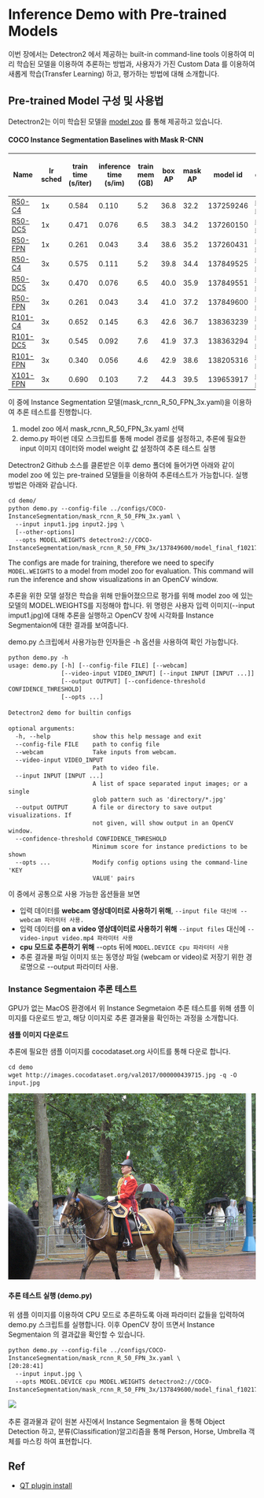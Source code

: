 # Inference Demo with Pre-trained Models

이번 장에서는 Detectron2 에서 제공하는 built-in command-line tools 이용하여 미리 학습된 모델을 이용하여 추론하는 방법과, 사용자가 가진 Custom Data 를 이용하여 새롭게 학습(Transfer Learning) 하고, 평가하는 방법에 대해 소개합니다.

## Pre-trained Model 구성 및 사용법

Detectron2는 이미 학습된 모델을 [model zoo](https://github.com/facebookresearch/detectron2/blob/main/MODEL\_ZOO.md) 를 통해 제공하고 있습니다.

#### COCO Instance Segmentation Baselines with Mask R-CNN

| Name                                                                                                                                           | <p>lr<br>sched</p> | <p>train<br>time<br>(s/iter)</p> | <p>inference<br>time<br>(s/im)</p> | <p>train<br>mem<br>(GB)</p> | <p>box<br>AP</p> | <p>mask<br>AP</p> | model id  | download                                                                                                                                                                                                                                                                                       |
| ---------------------------------------------------------------------------------------------------------------------------------------------- | ------------------ | -------------------------------- | ---------------------------------- | --------------------------- | ---------------- | ----------------- | --------- | ---------------------------------------------------------------------------------------------------------------------------------------------------------------------------------------------------------------------------------------------------------------------------------------------- |
| [R50-C4](https://github.com/facebookresearch/detectron2/blob/main/configs/COCO-InstanceSegmentation/mask\_rcnn\_R\_50\_C4\_1x.yaml)            | 1x                 | 0.584                            | 0.110                              | 5.2                         | 36.8             | 32.2              | 137259246 | [model](https://dl.fbaipublicfiles.com/detectron2/COCO-InstanceSegmentation/mask\_rcnn\_R\_50\_C4\_1x/137259246/model\_final\_9243eb.pkl) \| [metrics](https://dl.fbaipublicfiles.com/detectron2/COCO-InstanceSegmentation/mask\_rcnn\_R\_50\_C4\_1x/137259246/metrics.json)                   |
| [R50-DC5](https://github.com/facebookresearch/detectron2/blob/main/configs/COCO-InstanceSegmentation/mask\_rcnn\_R\_50\_DC5\_1x.yaml)          | 1x                 | 0.471                            | 0.076                              | 6.5                         | 38.3             | 34.2              | 137260150 | [model](https://dl.fbaipublicfiles.com/detectron2/COCO-InstanceSegmentation/mask\_rcnn\_R\_50\_DC5\_1x/137260150/model\_final\_4f86c3.pkl) \| [metrics](https://dl.fbaipublicfiles.com/detectron2/COCO-InstanceSegmentation/mask\_rcnn\_R\_50\_DC5\_1x/137260150/metrics.json)                 |
| [R50-FPN](https://github.com/facebookresearch/detectron2/blob/main/configs/COCO-InstanceSegmentation/mask\_rcnn\_R\_50\_FPN\_1x.yaml)          | 1x                 | 0.261                            | 0.043                              | 3.4                         | 38.6             | 35.2              | 137260431 | [model](https://dl.fbaipublicfiles.com/detectron2/COCO-InstanceSegmentation/mask\_rcnn\_R\_50\_FPN\_1x/137260431/model\_final\_a54504.pkl) \| [metrics](https://dl.fbaipublicfiles.com/detectron2/COCO-InstanceSegmentation/mask\_rcnn\_R\_50\_FPN\_1x/137260431/metrics.json)                 |
| [R50-C4](https://github.com/facebookresearch/detectron2/blob/main/configs/COCO-InstanceSegmentation/mask\_rcnn\_R\_50\_C4\_3x.yaml)            | 3x                 | 0.575                            | 0.111                              | 5.2                         | 39.8             | 34.4              | 137849525 | [model](https://dl.fbaipublicfiles.com/detectron2/COCO-InstanceSegmentation/mask\_rcnn\_R\_50\_C4\_3x/137849525/model\_final\_4ce675.pkl) \| [metrics](https://dl.fbaipublicfiles.com/detectron2/COCO-InstanceSegmentation/mask\_rcnn\_R\_50\_C4\_3x/137849525/metrics.json)                   |
| [R50-DC5](https://github.com/facebookresearch/detectron2/blob/main/configs/COCO-InstanceSegmentation/mask\_rcnn\_R\_50\_DC5\_3x.yaml)          | 3x                 | 0.470                            | 0.076                              | 6.5                         | 40.0             | 35.9              | 137849551 | [model](https://dl.fbaipublicfiles.com/detectron2/COCO-InstanceSegmentation/mask\_rcnn\_R\_50\_DC5\_3x/137849551/model\_final\_84107b.pkl) \| [metrics](https://dl.fbaipublicfiles.com/detectron2/COCO-InstanceSegmentation/mask\_rcnn\_R\_50\_DC5\_3x/137849551/metrics.json)                 |
| [R50-FPN](https://github.com/facebookresearch/detectron2/blob/main/configs/COCO-InstanceSegmentation/mask\_rcnn\_R\_50\_FPN\_3x.yaml)          | 3x                 | 0.261                            | 0.043                              | 3.4                         | 41.0             | 37.2              | 137849600 | [model](https://dl.fbaipublicfiles.com/detectron2/COCO-InstanceSegmentation/mask\_rcnn\_R\_50\_FPN\_3x/137849600/model\_final\_f10217.pkl) \| [metrics](https://dl.fbaipublicfiles.com/detectron2/COCO-InstanceSegmentation/mask\_rcnn\_R\_50\_FPN\_3x/137849600/metrics.json)                 |
| [R101-C4](https://github.com/facebookresearch/detectron2/blob/main/configs/COCO-InstanceSegmentation/mask\_rcnn\_R\_101\_C4\_3x.yaml)          | 3x                 | 0.652                            | 0.145                              | 6.3                         | 42.6             | 36.7              | 138363239 | [model](https://dl.fbaipublicfiles.com/detectron2/COCO-InstanceSegmentation/mask\_rcnn\_R\_101\_C4\_3x/138363239/model\_final\_a2914c.pkl) \| [metrics](https://dl.fbaipublicfiles.com/detectron2/COCO-InstanceSegmentation/mask\_rcnn\_R\_101\_C4\_3x/138363239/metrics.json)                 |
| [R101-DC5](https://github.com/facebookresearch/detectron2/blob/main/configs/COCO-InstanceSegmentation/mask\_rcnn\_R\_101\_DC5\_3x.yaml)        | 3x                 | 0.545                            | 0.092                              | 7.6                         | 41.9             | 37.3              | 138363294 | [model](https://dl.fbaipublicfiles.com/detectron2/COCO-InstanceSegmentation/mask\_rcnn\_R\_101\_DC5\_3x/138363294/model\_final\_0464b7.pkl) \| [metrics](https://dl.fbaipublicfiles.com/detectron2/COCO-InstanceSegmentation/mask\_rcnn\_R\_101\_DC5\_3x/138363294/metrics.json)               |
| [R101-FPN](https://github.com/facebookresearch/detectron2/blob/main/configs/COCO-InstanceSegmentation/mask\_rcnn\_R\_101\_FPN\_3x.yaml)        | 3x                 | 0.340                            | 0.056                              | 4.6                         | 42.9             | 38.6              | 138205316 | [model](https://dl.fbaipublicfiles.com/detectron2/COCO-InstanceSegmentation/mask\_rcnn\_R\_101\_FPN\_3x/138205316/model\_final\_a3ec72.pkl) \| [metrics](https://dl.fbaipublicfiles.com/detectron2/COCO-InstanceSegmentation/mask\_rcnn\_R\_101\_FPN\_3x/138205316/metrics.json)               |
| [X101-FPN](https://github.com/facebookresearch/detectron2/blob/main/configs/COCO-InstanceSegmentation/mask\_rcnn\_X\_101\_32x8d\_FPN\_3x.yaml) | 3x                 | 0.690                            | 0.103                              | 7.2                         | 44.3             | 39.5              | 139653917 | [model](https://dl.fbaipublicfiles.com/detectron2/COCO-InstanceSegmentation/mask\_rcnn\_X\_101\_32x8d\_FPN\_3x/139653917/model\_final\_2d9806.pkl) \| [metrics](https://dl.fbaipublicfiles.com/detectron2/COCO-InstanceSegmentation/mask\_rcnn\_X\_101\_32x8d\_FPN\_3x/139653917/metrics.json) |

이 중에 Instance Segmentation 모델(mask\_rcnn\_R\_50\_FPN\_3x.yaml)을 이용하여 추론 테스트를 진행합니다.

1. model zoo 에서 mask\_rcnn\_R\_50\_FPN\_3x.yaml 선택
2. demo.py 파이썬 데모 스크립트를 통해 model 경로를 설정하고, 추론에 필요한 input 이미지 데이터와 model weight 값 설정하여 추론 테스트 실행

Detectron2 Github 소스를 클론받은 이후 demo 폴더에 들어가면 아래와 같이 model zoo 에 있는 pre-trained 모델들을 이용하여 추론테스트가 가능합니다. 실행 방법은 아래와 같습니다.

```
cd demo/
python demo.py --config-file ../configs/COCO-InstanceSegmentation/mask_rcnn_R_50_FPN_3x.yaml \
  --input input1.jpg input2.jpg \
  [--other-options]
  --opts MODEL.WEIGHTS detectron2://COCO-InstanceSegmentation/mask_rcnn_R_50_FPN_3x/137849600/model_final_f10217.pkl
```

The configs are made for training, therefore we need to specify `MODEL.WEIGHTS` to a model from model zoo for evaluation. This command will run the inference and show visualizations in an OpenCV window.

추론을 위한 모델 설정은 학습을 위해 만들어졌으므로 평가를 위해 model zoo 에 있는 모델의 MODEL.WEIGHTS를 지정해야 합니다. 위 명령은 사용자 입력 이미지(--input imput1.jpg)에 대해 추론을 실행하고 OpenCV 창에 시각화를 Instance Segmentaion에 대한 결과를 보여줍니다.

demo.py 스크립에서 사용가능한 인자들은 -h 옵션을 사용하여 확인 가능합니다.

```
python demo.py -h
usage: demo.py [-h] [--config-file FILE] [--webcam]
               [--video-input VIDEO_INPUT] [--input INPUT [INPUT ...]]
               [--output OUTPUT] [--confidence-threshold CONFIDENCE_THRESHOLD]
               [--opts ...]

Detectron2 demo for builtin configs

optional arguments:
  -h, --help            show this help message and exit
  --config-file FILE    path to config file
  --webcam              Take inputs from webcam.
  --video-input VIDEO_INPUT
                        Path to video file.
  --input INPUT [INPUT ...]
                        A list of space separated input images; or a single
                        glob pattern such as 'directory/*.jpg'
  --output OUTPUT       A file or directory to save output visualizations. If
                        not given, will show output in an OpenCV window.
  --confidence-threshold CONFIDENCE_THRESHOLD
                        Minimum score for instance predictions to be shown
  --opts ...            Modify config options using the command-line 'KEY
                        VALUE' pairs
```

이 중에서 공통으로 사용 가능한 옵션들을 보면

* 입력 데이터를 **webcam 영상데이터로 사용하기 위해**, `--input file 대신에 --webcam 파라미터 사용.`
* 입력 데이터를 **on a video 영상데이터로 사용하기 위해** `--input files` 대신에 `--video-input video.mp4 파라미터 사용`
* **cpu 모드로 추론하기 위해** --opts 뒤에 `MODEL.DEVICE cpu 파라터터 사용`
* 추론 결과물 파일 이미지 또는 동영상 파일 (webcam or video)로 저장기 위한 경로명으로 --output 파라미터 사용.

### Instance Segmentaion 추론 테스트

GPU가 없는 MacOS 환경에서 위 Instance Segmetaion 추론 테스트를 위해 샘플 이미지를 다운로드 받고, 해당 이미지로 추론 결과물을 확인하는 과정을 소개합니다.

**샘플 이미지 다운로드**

추론에 필요한 샘플 이미지를 cocodataset.org 사이트를 통해 다운로 합니다.

```
cd demo
wget http://images.cocodataset.org/val2017/000000439715.jpg -q -O input.jpg
```

![](../../../.gitbook/assets/input.jpg)

#### 추론 테스트 실행 (demo.py)

위 샘플 이미지를 이용하여 CPU 모드로 추론하도록 아래 파라미터 값들을 입력하여 demo.py 스크립트를 실행합니다. 이후 OpenCV 창이 뜨면서 Instance Segmentaion 의 결과값을 확인할 수 있습니다.

```
python demo.py --config-file ../configs/COCO-InstanceSegmentation/mask_rcnn_R_50_FPN_3x.yaml \                                                                                [20:28:41]
  --input input.jpg \
  --opts MODEL.DEVICE cpu MODEL.WEIGHTS detectron2://COCO-InstanceSegmentation/mask_rcnn_R_50_FPN_3x/137849600/model_final_f10217.pkl
```

![](../../../.gitbook/assets/output\_instance\_segmentaion\_01.png)

추론 결과물과 같이 원본 사진에서 Instance Segmentaion 을 통해 Object Detection 하고, 분류(Classification)알고리즘을 통해 Person, Horse, Umbrella 객체를 마스킹 하여 표현합니다.

## Ref

* [QT plugin install](https://log-mylife.tistory.com/entry/Could-not-load-the-Qt-platform-plugin-%EB%AC%B8%EC%A0%9C-%ED%95%B4%EA%B2%B0%EB%B2%95)
